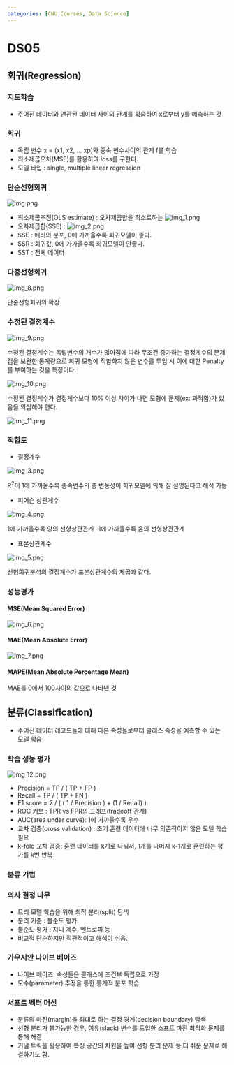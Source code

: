 ```yaml
---
categories: [CNU Courses, Data Science]
---
```


# DS05

## 회귀(Regression)

### 지도학습

- 주어진 데이터와 연관된 데이터 사이의 관계를 학습하여 x로부터 y를 예측하는 것

### 회귀

- 독립 변수 x = (x1, x2, ... xp)와 종속 변수사이의 관계 f를 학습
- 최소제곱오차(MSE)를 활용하여 loss를 구한다.
- 모델 타입 : single, multiple linear regression

### 단순선형회귀

![img.png](/assets/images/2023/04/10/img.png)

- 최소제곱추정(OLS estimate) : 오차제곱합을 최소로하는 ![img_1.png](/assets/images/2023/04/10/img_1.png)
- 오차제곱합(SSE) : ![img_2.png](/assets/images/2023/04/10/img_2.png)
- SSE : 에러의 분포, 0에 가까울수록 회귀모델이 좋다.
- SSR : 회귀값, 0에 가가울수록 회귀모델이 안좋다.
- SST : 전체 데이터

### 다중선형회귀

![img_8.png](/assets/images/2023/04/10/img_8.png)

단순선형회귀의 확장

### 수정된 결정계수

![img_9.png](/assets/images/2023/04/10/img_9.png)

수정된 결정계수는 독립변수의 개수가 많아짐에 따라 무조건 증가하는 결정계수의 문제점을 보완한 
통계량으로 회귀 모형에 적합하지 않은 변수를 투입 시 이에 대한 Penalty를 부여하는 것을 특징이다.

![img_10.png](/assets/images/2023/04/10/img_10.png)

수정된 결정계수가 결정계수보다 10% 이상 차이가 나면 모형에 문제(ex: 과적합)가 있음을 의심해야 한다.

![img_11.png](/assets/images/2023/04/10/img_11.png)

### 적합도

- 결정계수

![img_3.png](/assets/images/2023/04/10/img_3.png)

R<sup>2</sup>이 1에 가까울수록 종속변수의 총 변동성이 회귀모델에 의해 잘 설명된다고 해석 가능

- 피어슨 상관계수

![img_4.png](/assets/images/2023/04/10/img_4.png)

1에 가까울수록 양의 선형상관관계
-1에 가까울수록 음의 선형상관관계

- 표본상관계수

![img_5.png](/assets/images/2023/04/10/img_5.png)

선형회귀분석의 결정계수가 표본상관계수의 제곱과 같다.


### 성능평가

#### MSE(Mean Squared Error)

![img_6.png](/assets/images/2023/04/10/img_6.png)

#### MAE(Mean Absolute Error)

![img_7.png](/assets/images/2023/04/10/img_7.png)

#### MAPE(Mean Absolute Percentage Mean)

MAE를 0에서 100사이의 값으로 나타낸 것


## 분류(Classification)

- 주어진 데이터 레코드들에 대해 다른 속성들로부터 클래스 속성을 예측할 수 있는 모델 학습

### 학습 성능 평가

![img_12.png](/assets/images/2023/04/10/img_12.png)

- Precision = TP / ( TP + FP )
- Recall = TP / ( TP + FN )
- F1 score = 2 / ( ( 1 / Precision ) + (1 / Recall) )
- ROC 커브 : TPR vs FPR의 그래프(tradeoff 관계)
- AUC(area under curve): 1에 가까울수록 우수
- 교차 검증(cross validation) : 초기 훈련 데이터에 너무 의존적이지 않은 모델 학습 필요
- k-fold 교차 검증: 훈련 데이터를 k개로 나눠서, 1개를 나머지 k-1개로 훈련하는 평가를 k번 반복

### 분류 기법

### 의사 결정 나무

- 트리 모델 학습을 위해 최적 분리(split) 탐색
- 분리 기준 : 불순도 평가
- 불순도 평가 : 지니 계수, 엔트로피 등
- 비교적 단순하지만 직관적이고 해석이 쉬움.

### 가우시안 나이브 베이즈

- 나이브 베이즈: 속성들은 클래스에 조건부 독립으로 가정
- 모수(parameter) 추정을 통한 통계적 분포 학습

### 서포트 벡터 머신

- 분류의 마진(margin)을 최대로 하는 결정 경계(decision boundary) 탐색
- 선형 분리가 불가능한 경우, 여유(slack) 변수를 도입한 소프트 마진 최적화 문제를 통해 해결
- 커널 트릭을 활용하여 특징 공간의 차원을 높여 선형 분리 문제 등 더 쉬운 문제로 해결하기도 함.

